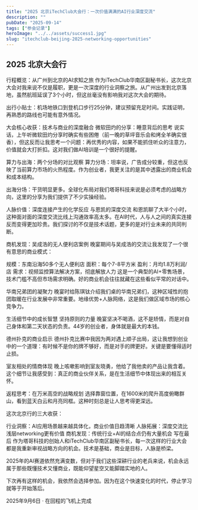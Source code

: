 ```yaml
---
title: "2025 北京iTechClub大会行：一次价值满满的AI行业深度交流"
description: ""
pubDate: "2025-09-14"
tags: ["参会记录"]
heroImage: "../../assets/success1.jpg"
slug: "itechclub-beijing-2025-networking-opportunities"
---
```


## 2025 北京大会行

行程概览：从广州到北京的AI求知之旅
作为iTechClub华南区副秘书长，这次北京大会对我来说不仅是履职，更是一次深度的行业洞察之旅。从广州出发到北京落地，虽然航班延误了3个小时，但这丝毫没有影响我对这次大会的期待。

出行小贴士：机场地铁口到登机口步行25分钟，建议预留充足时间。实践证明，再熟悉的路线也可能有意外情况。

大会核心收获：技术与商业的深度融合
微软田灼的分享：睡意背后的思考
说实话，上午听微软田灼分享时确实有些困倦（前一晚的草坪音乐会和烤全羊确实很香），但这反而让我思考一个问题：再优秀的内容，如果不能抓住听众的注意力，价值就会大打折扣。这对我们做AI培训是一个很好的提醒。

算力与出海：两个分场的对比观察
算力分场：坦率说，广告成分较重，但这也反映了当前算力市场的火热程度。作为创业者，我更关注的是其中透露出的商业机会和成本结构。

出海分场：干货明显更多。全球化布局对我们塔哥科技来说是必须考虑的战略方向，这里的分享为我们提供了不少实操经验。

人脉价值：深度连接产生的化学反应
与恩凯的深度交流
和恩凯聊了大半个小时，这种面对面的深度交流比线上沟通效率高太多。在AI时代，人与人之间的真实连接反而变得更加珍贵。我们探讨的不仅是技术话题，更多的是对行业未来的共同判断。

商机发现：吴成浩的无人便利店案例
晚宴期间与吴成浩的交流让我发现了一个很有意思的商业模式：

规模：东南沿海50多个无人便利店
面积：每个7-8平方米
盈利：月均1.8万利润/店
需求：视频监控算法解决方案，彻底解放人力
这是一个典型的AI+零售场景，技术门槛不高但市场需求明确。好的商业机会往往就藏在这些看似平常的对话中。

华南兄弟团的凝聚力
晚宴时给陈琪钛介绍我们桌的华南兄弟们，这种区域性的抱团取暖在行业发展中非常重要。地缘优势+人脉网络，这是我们做区域市场的核心竞争力。

生活细节中的成长智慧
坚持原则的力量
晚宴坚决不喝酒，这不是矫情，而是对自己身体和第二天状态的负责。44岁的创业者，身体就是最大的本钱。

德州扑克的商业启示
德州扑克比赛中我因为两对遇上顺子出局，这让我想到创业中的一个道理：有时候不是你的牌不够好，而是对手的牌更好。关键是要懂得适时止损。

室友相处的情商体现
晚上咳嗽影响到室友晓勇，他给了我他卖的产品让我含着。这个细节让我感受到：真正的商业伙伴关系，是在生活细节中体现出来的相互关怀。

返程思考：在万米高空的战略规划
选择靠窗位置，在1600米的爬升高度俯瞰群山，看到蓝天白云和月亮同框。这种时刻总是让人思考得更深远。

这次北京行的三大收获：

行业洞察：AI应用场景越来越具体化，商业价值日趋清晰
人脉拓展：深度交流比浅层networking更有价值
商机发现：传统行业+AI的结合点仍有大量机会
写在最后
作为塔哥科技的创始人和iTechClub华南区副秘书长，每一次这样的行业大会都是我重新审视战略方向的机会。技术是基础，商业是目标，人脉是桥梁。

2025年的AI赛道依然充满变数，但对于我们这些深耕行业的老兵来说，机会永远属于那些既懂技术又懂商业，既能仰望星空又能脚踏实地的人。

下次再有这样的机会，我依然会选择参加。因为在这个快速变化的时代，停止学习就等于开始落后。

2025年9月6日 · 在回程的飞机上完成
